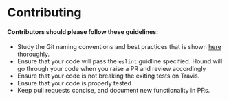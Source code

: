 # Contributing

#### Contributors should please follow these guidelines:
* Study the Git naming conventions and best practices that is shown [here](https://github.com/andela/bestpractices/wiki/Git-naming-conventions-and-best-practices) thoroughly.
* Ensure that your code will pass the `eslint` guidline specified. Hound will go through your code when you raise a PR and review accordingly
* Ensure that your code is not breaking the exiting tests on Travis.
* Ensure that your code is properly tested
* Keep pull requests concise, and document new functionality in PRs.

